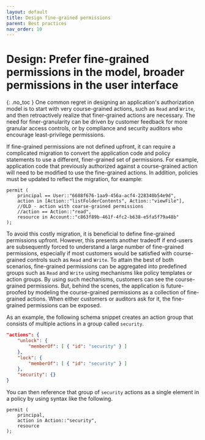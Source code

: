 ```yaml
---
layout: default
title: Design fine-grained permissions
parent: Best practices
nav_order: 10
---
```


# Design: Prefer fine-grained permissions in the model, broader permissions in the user interface
{: .no_toc }
One common regret in designing an application's authorization model is to start with very course-grained actions, such as `Read` and `Write`, and then retroactively realize that finer-grained actions are necessary. The need for finer-granularity can be driven by customer feedback for more granular access controls, or by compliance and security auditors who encourage least-privilege permissions.

If fine-grained permissions are not defined upfront, it can require a complicated migration to convert the application code and policy statements to use a different, finer-grained set of permissions. For example, application code that previously authorized against a course-grained action will need to be modified to use the fine-grained actions. In addition, policies must be updated to reflect the migration, for example:

```cedar
permit (
    principal == User::"6688f676-1aa9-456a-acf4-228340b54e9d",
    action in [Action::"listFolderContents", Action::"viewFile"],
    //OLD - action with coarse-grained permissions
    //action == Action::"read",
    resource in Account::"c863f89b-461f-4fc2-b638-e5fa5f79a48b"
);
```

To avoid this costly migration, it is beneficial to define fine-grained permissions upfront. However, this presents another tradeoff if end-users are subsequently forced to understand a large number of fine-grained permissions, especially if most customers would be satisfied with course-grained controls such as `Read` and `Write`. To attain the best of both scenarios, fine-grained permissions can be aggregated into predefined groups such as `Read` and `Write` using mechanisms like policy templates or action groups. By using such mechanisms, customers can see the course-grained permissions. But, behind the scenes, the application is future-proofed by modeling the course-grained permissions as a collection of fine-grained actions. When either customers or auditors ask for it, the fine-grained permissions can be exposed.

As an example, the following schema snippet creates an action group that consists of multiple actions in a group called `security`.

```json
"actions": {
    "unlock": {
        "memberOf": [ { "id": "security" } ]
    },
    "lock": {
        "memberOf": [ { "id": "security" } ]
    },
    "security": {}
}
```

You can then reference that group of `security` actions as a single element in a policy by using syntax like the following.

```cedar
permit (
    principal,
    action in Action::"security",
    resource
);

```
